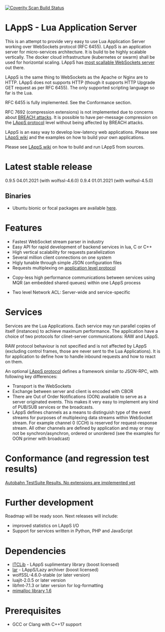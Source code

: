
<a href="https://scan.coverity.com/projects/itpc-lapps">
  <img alt="Coverity Scan Build Status"
       src="https://scan.coverity.com/projects/14982/badge.svg"/>
</a>

# LAppS - Lua Application Server

This is an attempt to provide very easy to use Lua Application Server working over WebSockets protocol (RFC 6455). LAppS is an application server for micro-services architecture. It is build to be highly scalable vertically. The docker cloud infrastructure (kubernetes or swarm) shall be used for horizontal scaling. LAppS has [most scallable WebSockets server](https://habr.com/ru/post/460847/) out there.

LAppS is the same thing to WebSockets as the Apache or Nginx are to HTTP. LAppS does not supports HTTP (though it supports HTTP Upgrade GET request as per RFC 6455). The only supported scripting language so far is the Lua.

RFC 6455 is fully implemented.  See the Conformance section.

RFC 7692 (compression extensions) is not implemented due to concerns about [BREACH attacks](https://en.wikipedia.org/wiki/BREACH). It is possible to have per-message compression on the [LAppS protocol](https://github.com/ITpC/LAppS/blob/master/LAppS_Protocol_Specification.md) level without being affected by BREACH attacks.

LAppS is an easy way to develop low-latency web applications. Please see [LAppS wiki](https://github.com/ITpC/LAppS/wiki) and the examples on how to build your own applications.

Please see [LAppS wiki](https://github.com/ITpC/LAppS/wiki) on how to build and run LAppS from sources. 

# Latest stable release

0.9.5 04.01.2021 (with wolfssl-4.6.0)
0.9.4 01.01.2021 (with wolfssl-4.5.0)

## Binaries

  * Ubuntu bionic or focal packages are available [here](https://github.com/ITpC/LAppS.builds).

# Features

* Fastest WebSocket stream parser in industry
* Easy API for rapid development of backend services in lua, C or C++
* High vertical scalability for requests parallelization
* Several million client connections on one system 
* Higly tunable through simple JSON configuration files
* Requests multiplexing on [application level protocol](https://github.com/ITpC/LAppS/blob/master/LAppS_Protocol_Specification.md)
+ Copy-less high performance communications between services using MQR (an embedded shared queues) within one LAppS process
* Two level Network ACL: Server-wide and service-specific


# Services

Services are the Lua Applications. Each service may run parallel copies of itself (instances) to achieve maximum performance. The application have a choice of two protocols for clinet-server communications: RAW and LAppS.

RAW protocol behaviour is not specified and is not affected by LAppS (excluding control frames, those are never sent to the Lua Applications). It is for application to define how to handle inbound requests and how to react on them.

An optional [LAppS protocol](https://github.com/ITpC/LAppS/blob/master/LAppS_Protocol_Specification.md) defines a framework similar to JSON-RPC, with following key differences:
  * Transport is the WebSockets
  * Exchange between server and client is encoded with CBOR
  * There are  Out of Order Notifications (OON) available to serve as a server originated events. This makes it very easy to implement any kind of PUB/SUB services or the broadcasts.
  * LAppS defines channels as a means to distinguish type of the event streams for purposes of multiplexing data streams within WebSocket stream. For example channel 0 (CCH) is reserved for request-response stream. All other channels are defined by application and may or may not be synchron/asynchron, ordered or unordered (see the examples for OON primer with broadcast)

# Conformance (and regression test results)

[Autobahn TestSuite Results. No extensions are implemented yet](http://htmlpreview.github.io/?https://github.com/ITpC/LAppS/blob/master/autobahn-testsuite-results/index.html)


# Further development

Roadmap will be ready soon. Next releases will include:
  * improved statistics on LAppS I/O
  * Support for services written in Python, PHP and JavaScript

# Dependencies
  * [ITCLib](git@github.com:ITpC/ITCLib.git) - LAppS suplimentary library (boost licensed)
  * [lar](git@github.com:ITpC/lar.git) - LAppS/Lazy archiver (boost licensed)
  * wolfSSL-4.6.0-stable (or later version)
  * luajit-2.0.5 or later version
  * libfmt-7.1.3 or later version for log-formatting
  * [mimalloc library 1.6](https://github.com/microsoft/mimalloc)


# Prerequisites
  * GCC or Clang with C++17 support


